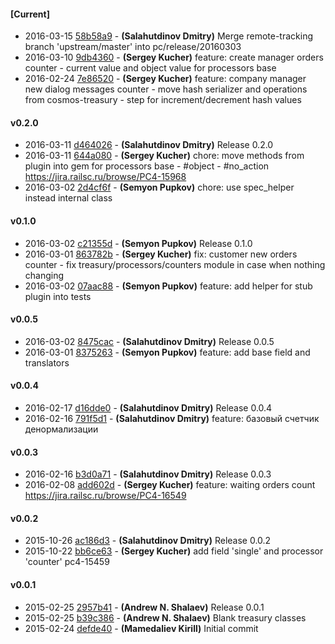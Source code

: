 
#### [Current]
 * 2016-03-15 [58b58a9](../../commit/58b58a9) - __(Salahutdinov Dmitry)__ Merge remote-tracking branch 'upstream/master' into pc/release/20160303
 * 2016-03-10 [9db4360](../../commit/9db4360) - __(Sergey Kucher)__ feature: create manager orders counter - current value and object value for processors base
 * 2016-02-24 [7e86520](../../commit/7e86520) - __(Sergey Kucher)__ feature: company manager new dialog messages counter - move hash serializer and operations from cosmos-treasury - step for increment/decrement hash values

#### v0.2.0
 * 2016-03-11 [d464026](../../commit/d464026) - __(Salahutdinov Dmitry)__ Release 0.2.0
 * 2016-03-11 [644a080](../../commit/644a080) - __(Sergey Kucher)__ chore: move methods from plugin into gem for processors base - #object - #no_action https://jira.railsc.ru/browse/PC4-15968
 * 2016-03-02 [2d4cf6f](../../commit/2d4cf6f) - __(Semyon Pupkov)__ chore: use spec_helper instead internal class

#### v0.1.0
 * 2016-03-02 [c21355d](../../commit/c21355d) - __(Semyon Pupkov)__ Release 0.1.0
 * 2016-03-01 [863782b](../../commit/863782b) - __(Sergey Kucher)__ fix: customer new orders counter - fix treasury/processors/counters module in case when nothing changing
 * 2016-03-02 [07aac88](../../commit/07aac88) - __(Semyon Pupkov)__ feature: add helper for stub plugin into tests

#### v0.0.5
 * 2016-03-02 [8475cac](../../commit/8475cac) - __(Salahutdinov Dmitry)__ Release 0.0.5
 * 2016-03-01 [8375263](../../commit/8375263) - __(Semyon Pupkov)__ feature: add base field and translators

#### v0.0.4
 * 2016-02-17 [d16dde0](../../commit/d16dde0) - __(Salahutdinov Dmitry)__ Release 0.0.4
 * 2016-02-16 [791f5d1](../../commit/791f5d1) - __(Salahutdinov Dmitry)__ feature: базовый счетчик денормализации

#### v0.0.3
 * 2016-02-16 [b3d0a71](../../commit/b3d0a71) - __(Salahutdinov Dmitry)__ Release 0.0.3
 * 2016-02-08 [add602d](../../commit/add602d) - __(Sergey Kucher)__ feature: waiting orders count https://jira.railsc.ru/browse/PC4-16549

#### v0.0.2
 * 2015-10-26 [ac186d3](../../commit/ac186d3) - __(Salahutdinov Dmitry)__ Release 0.0.2
 * 2015-10-22 [bb6ce63](../../commit/bb6ce63) - __(Sergey Kucher)__ add field 'single' and  processor 'counter' pc4-15459

#### v0.0.1
 * 2015-02-25 [2957b41](../../commit/2957b41) - __(Andrew N. Shalaev)__ Release 0.0.1
 * 2015-02-25 [b39c386](../../commit/b39c386) - __(Andrew N. Shalaev)__ Blank treasury classes
 * 2015-02-24 [defde40](../../commit/defde40) - __(Mamedaliev Kirill)__ Initial commit
